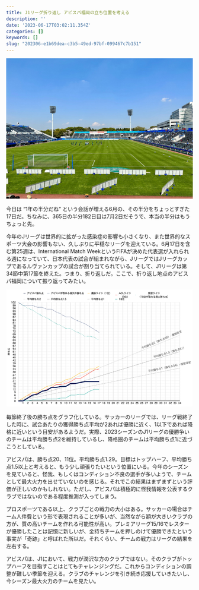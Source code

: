 ```yaml
---
title: J1リーグ折り返し アビスパ福岡の立ち位置を考える
description: ''
date: '2023-06-17T03:02:11.354Z'
categories: []
keywords: []
slug: "202306-e1b69dea-c3b5-49ed-97bf-099467c7b151"
---
```

![](1__gneiSTYPZ8xS3NWajwiT__Q.jpeg)

今日は “1年の半分だね” という会話が増える6月の、その半分をちょっとすぎた17日だ。ちなみに、365日の半分182日目は7月2日だそうで、本当の半分はもうちょっと先。

今年のJリーグは世界的に拡がった感染症の影響も小さくなり、また世界的なスポーツ大会の影響もない、久しぶりに平穏なリーグを迎えている。6月17日を含む第25週は、International Match WeekというFIFAが決めた代表選が入れられる週になっていて、日本代表の試合が組まれながら、JリーグではJリーグカップであるルヴァンカップの試合が割り当てられている。そして、J1リーグは第34節中第17節を終えた。つまり、折り返しだ。ここで、折り返し地点のアビスパ福岡について振り返ってみたい。

![](1__pj9bC__0F1IDEYWF__3Ds3Ew.png)

毎節終了後の勝ち点をグラフ化している。サッカーのリーグでは、リーグ戦終了した時に、試合あたりの獲得勝ち点平均が2あれば優勝に近く、1以下であれば降格に近いという目安があるようだ。実際、2023シーズンのJ1リーグの優勝争いのチームは平均勝ち点2を維持しているし、降格圏のチームは平均勝ち点1に近づこうとしている。

アビスパは、勝ち点20、11位。平均勝ち点1.29。目標はトップハーフ、平均勝ち点1.5以上と考えると、もう少し頑張りたいという位置にいる。今年のシーズンを見ていると、怪我、もしくはコンディション不良の選手が多いようで、チームとして最大火力を出せていないのを感じる。それでこの結果はまずまずという評価が正しいのかもしれない。ただし、アビスパは積極的に怪我情報を公表するクラブではないのである程度推測が入ってしまう。

プロスポーツである以上、クラブごとの戦力の大小はある。サッカーの場合はチーム人件費という形で表現されることが多いが、当然ながら額が大きいクラブの方が、質の高いチームを作れる可能性が高い。プレミアリーグ15/16でレスターが優勝したことは記憶に新しいが、金持ちチームを押しのけて優勝できたという事実が「奇跡」と呼ばれた所以だ。それくらい、チームの戦力はリーグの結果を左右する。

アビスパは、J1において、戦力が潤沢な方のクラブではない。そのクラブがトップハーフを目指すことはとてもチャレンジングだ。これからコンディションの調整が難しい季節を迎える。クラブのチャレンジを引き続き応援していきたいし、今シーズン最大火力のチームを見たい。